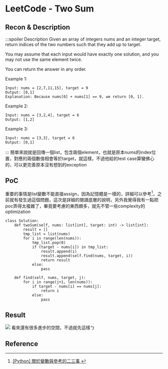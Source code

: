 # LeetCode - Two Sum
## Recon & Description
:::spoiler Description
Given an array of integers nums and an integer target, return indices of the two numbers such that they add up to target.

You may assume that each input would have exactly one solution, and you may not use the same element twice.

You can return the answer in any order.

 

Example 1:
```
Input: nums = [2,7,11,15], target = 9
Output: [0,1]
Explanation: Because nums[0] + nums[1] == 9, we return [0, 1].
```
Example 2:
```
Input: nums = [3,2,4], target = 6
Output: [1,2]
```
Example 3:
```
Input: nums = [3,3], target = 6
Output: [0,1]
```
:::
簡單來說就是回傳一個list，包含兩個element，也就是原本nums的index位置，對應的兩個數值相會等於target，就這樣，不過他給的test case算蠻佛心的，可以更完善原本沒有想到的exception
## PoC
重要的事情是list變數不能直接assign，因為記憶體是一樣的，詳細可以參考[^python_list_nee_2_know]，之前就有發生過這個問題，這次是詳細的閱讀底層的說明，另外我覺得我有一點把poc弄得太複雜了，畢竟要考慮的東西頗多，就先不管一些complexity的optimization
```python=
class Solution:
    def twoSum(self, nums: list[int], target: int) -> list[int]:
        result = []
        tmp_list = list(nums)
        for i in range(len(nums)):
            tmp_list.pop(0)
            if (target - nums[i]) in tmp_list:
                result.append(i)
                result.append(self.find(nums, target, i))
                return result
            else:
                pass

    def find(self, nums, target, j):
        for i in range(j+1, len(nums)):
            if target - nums[i] == nums[j]:
                return i
            else:
                pass
```
## Result
![](https://hackmd.io/_uploads/ryzB3YAs2.png)
看來還有很多進步的空間，不過就先這樣ㄅ

## Reference
[^python_list_nee_2_know]:[[Python] 關於變數與參考的二三事 ](https://skylinelimit.blogspot.com/2018/04/python-variable-reference.html)